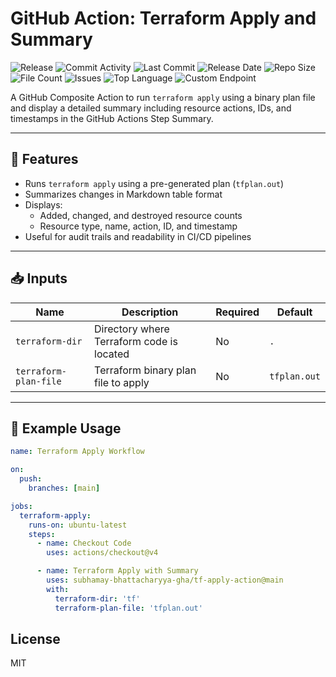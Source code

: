 # GitHub Action: Terraform Apply and Summary

![Release](https://github.com/subhamay-bhattacharyya-gha/tf-apply-action/actions/workflows/release.yaml/badge.svg)&nbsp;![Commit Activity](https://img.shields.io/github/commit-activity/t/subhamay-bhattacharyya-gha/tf-apply-action)&nbsp;![Last Commit](https://img.shields.io/github/last-commit/subhamay-bhattacharyya-gha/tf-apply-action)&nbsp;![Release Date](https://img.shields.io/github/release-date/subhamay-bhattacharyya-gha/tf-apply-action)&nbsp;![Repo Size](https://img.shields.io/github/repo-size/subhamay-bhattacharyya-gha/tf-apply-action)&nbsp;![File Count](https://img.shields.io/github/directory-file-count/subhamay-bhattacharyya-gha/tf-apply-action)&nbsp;![Issues](https://img.shields.io/github/issues/subhamay-bhattacharyya-gha/tf-apply-action)&nbsp;![Top Language](https://img.shields.io/github/languages/top/subhamay-bhattacharyya-gha/tf-apply-action)&nbsp;![Custom Endpoint](https://img.shields.io/endpoint?url=https://gist.githubusercontent.com/bsubhamay/448ffc4605f92f186e1347b403749746/raw/tf-apply-action.json?)

A GitHub Composite Action to run `terraform apply` using a binary plan file and display a detailed summary including resource actions, IDs, and timestamps in the GitHub Actions Step Summary.

---

## 🔧 Features

- Runs `terraform apply` using a pre-generated plan (`tfplan.out`)
- Summarizes changes in Markdown table format
- Displays:
  - Added, changed, and destroyed resource counts
  - Resource type, name, action, ID, and timestamp
- Useful for audit trails and readability in CI/CD pipelines

---

## 📥 Inputs

| Name               | Description                                          | Required | Default     |
|--------------------|------------------------------------------------------|----------|-------------|
| `terraform-dir`    | Directory where Terraform code is located            | No       | `.`         |
| `terraform-plan-file` | Terraform binary plan file to apply              | No       | `tfplan.out` |

---

## 🚀 Example Usage

```yaml
name: Terraform Apply Workflow

on:
  push:
    branches: [main]

jobs:
  terraform-apply:
    runs-on: ubuntu-latest
    steps:
      - name: Checkout Code
        uses: actions/checkout@v4

      - name: Terraform Apply with Summary
        uses: subhamay-bhattacharyya-gha/tf-apply-action@main
        with:
          terraform-dir: 'tf'
          terraform-plan-file: 'tfplan.out'
```

## License

MIT
